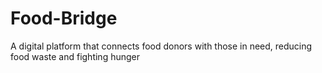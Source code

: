 # Food-Bridge
A digital platform that connects food donors with those in need, reducing food waste and fighting hunger
